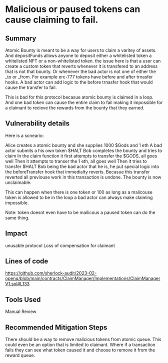 # Malicious or paused tokens can cause claiming to fail.

## Summary
Atomic Bounty is meant to be a way for users to claim a varitey of assets. And depositFunds allows anyone to deposit either a whitelisted token a whitelisted NFT or a non-whitelisted token. the issue here is that a user can create a custom token that reverts whenever it is transfered to an address that is not that bounty. Or whenever the bad actor is not one of either the _to or _from. For example erc-777 tokens have before and after trnasfer hooks. A bad actor can add logic to the before trnasfer hook that would cause the transfer to fail.

This is bad for this protocol becasue atomic bounty is claimed in a loop. And one bad token can cause the entire claim to fail making it impossible for a claimant to recieve the rewards from the bounty that they earned.


## Vulnerability details
Here is a scneario:

Alice creates a atomic bounty and she supplies 1000 $Gods and 1 eth
A bad actor submits a his own token $HALT
Bob completes the bounty and tries to claim
In the claim function it first attempts to transfer the $GODS, all goes well
Then it attempts to transer the 1 eth, all goes well
Then it tries to transfer $HALT
Bob being the bad actor that he is, he put special logic into the beforeTransfer hook that immedialty reverts.
Becasue this transfer reverted all previouse work in this transaction is undone.
The bounty is now unclaimable.

This can happen when there is one token or 100 as long as a malicouse token is allowed to be in the loop a bad actor can always make claiming impossible.

Note: token doesnt even have to be mailicous a paused token can do the same thing.
## Impact

unusable protocol
Loss of compensation for claimant
## Lines of code

https://github.com/sherlock-audit/2023-02-openq/blob/main/contracts/ClaimManager/Implementations/ClaimManagerV1.sol#L133


## Tools Used
Manual Review

## Recommended Mitigation Steps

There should be a way to remove malicious tokens from atomic queue. This could even be an option that is limited to claimant. Where if a transaction fails they can see what token caused it and choose to remove it from the reward queue.

